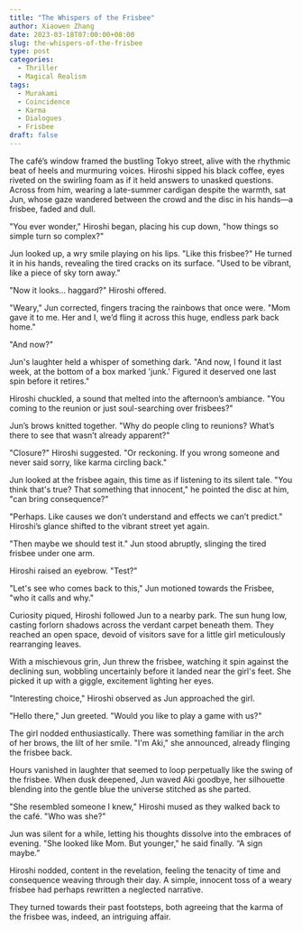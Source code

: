 ```yaml
---
title: "The Whispers of the Frisbee"
author: Xiaowen Zhang
date: 2023-03-18T07:00:00+08:00
slug: the-whispers-of-the-frisbee
type: post
categories:
  - Thriller
  - Magical Realism
tags:
  - Murakami
  - Coincidence
  - Karma
  - Dialogues
  - Frisbee
draft: false
---
```


The café’s window framed the bustling Tokyo street, alive with the rhythmic beat of heels and murmuring voices. Hiroshi sipped his black coffee, eyes riveted on the swirling foam as if it held answers to unasked questions. Across from him, wearing a late-summer cardigan despite the warmth, sat Jun, whose gaze wandered between the crowd and the disc in his hands—a frisbee, faded and dull.

"You ever wonder," Hiroshi began, placing his cup down, "how things so simple turn so complex?"

Jun looked up, a wry smile playing on his lips. "Like this frisbee?" He turned it in his hands, revealing the tired cracks on its surface. "Used to be vibrant, like a piece of sky torn away."

"Now it looks... haggard?" Hiroshi offered.

"Weary," Jun corrected, fingers tracing the rainbows that once were. "Mom gave it to me. Her and I, we’d fling it across this huge, endless park back home."

"And now?"

Jun's laughter held a whisper of something dark. "And now, I found it last week, at the bottom of a box marked 'junk.' Figured it deserved one last spin before it retires."

Hiroshi chuckled, a sound that melted into the afternoon’s ambiance. "You coming to the reunion or just soul-searching over frisbees?"

Jun’s brows knitted together. "Why do people cling to reunions? What’s there to see that wasn’t already apparent?"

"Closure?" Hiroshi suggested. "Or reckoning. If you wrong someone and never said sorry, like karma circling back."

Jun looked at the frisbee again, this time as if listening to its silent tale. "You think that's true? That something that innocent," he pointed the disc at him, "can bring consequence?"

"Perhaps. Like causes we don’t understand and effects we can’t predict." Hiroshi’s glance shifted to the vibrant street yet again.

"Then maybe we should test it." Jun stood abruptly, slinging the tired frisbee under one arm.

Hiroshi raised an eyebrow. "Test?"

"Let's see who comes back to this," Jun motioned towards the Frisbee, "who it calls and why."

Curiosity piqued, Hiroshi followed Jun to a nearby park. The sun hung low, casting forlorn shadows across the verdant carpet beneath them. They reached an open space, devoid of visitors save for a little girl meticulously rearranging leaves.

With a mischievous grin, Jun threw the frisbee, watching it spin against the declining sun, wobbling uncertainly before it landed near the girl's feet. She picked it up with a giggle, excitement lighting her eyes.

"Interesting choice," Hiroshi observed as Jun approached the girl.

"Hello there," Jun greeted. "Would you like to play a game with us?"

The girl nodded enthusiastically. There was something familiar in the arch of her brows, the lilt of her smile. "I'm Aki," she announced, already flinging the frisbee back.

Hours vanished in laughter that seemed to loop perpetually like the swing of the frisbee. When dusk deepened, Jun waved Aki goodbye, her silhouette blending into the gentle blue the universe stitched as she parted.

"She resembled someone I knew," Hiroshi mused as they walked back to the café. "Who was she?"

Jun was silent for a while, letting his thoughts dissolve into the embraces of evening. "She looked like Mom. But younger," he said finally. “A sign maybe.”

Hiroshi nodded, content in the revelation, feeling the tenacity of time and consequence weaving through their day. A simple, innocent toss of a weary frisbee had perhaps rewritten a neglected narrative.

They turned towards their past footsteps, both agreeing that the karma of the frisbee was, indeed, an intriguing affair.
